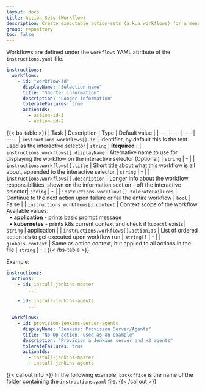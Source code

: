 ```yaml
---
layout: docs
title: Action Sets (Workflow)
description: Create executable action-sets (a.k.a workflows) for a menu command.
group: repository
toc: false
---
```


Workflows are defined under the `workflows` YAML attribute of the `instructions.yaml` file.

```yaml
instructions:
  workflows:
    - id: "workflow-id"
      displayName: "Selection name"
      title: "Shorter information"
      description: "Longer information"
      tolerateFailures: true
      actionIds:
        - action-id-1
        - action-id-2
```

{{< bs-table >}}
| Task | Description | Type | Default value | 
| --- | --- | --- | --- |
| `instructions.workflows[].id` | Identifier, by default this is the text used as the interactive selector | `string` | **Required** |
| `instructions.workflows[].displayName` | Alternative name to use for displaying the workflow on the interactive selector (Optional) | `string` | - |
| `instructions.workflows[].title` | Short title about what this workflow is all about, appended to the interactive selector | `string` | - |
| `instructions.workflows[].description` | Longer info about the workflow responsibilities, shown on the information section - off the interactive selector| `string` | - |
| `instructions.workflows[].tolerateFailures` | Continue to the next action upon failure or fail the entire workflow | `bool` | False |
| `instructions.workflows[].context` | Context scope of the workflow<br>Available values:<br>&nbsp;&nbsp;• **application** - prints basic prompt message<br>&nbsp;&nbsp;• **kubernetes** - prints k8s current context and check if `kubectl` exists| `string` | application |
| `instructions.workflows[].actionIds` | List of ordered action ids to get executed upon workflow run | `string[]` | - |
| `globals.context` | Same as action context, but applied to all actions in the file | `string` | - |
{{< /bs-table >}}

Example:

```yaml
instructions:
  actions:
    - id: install-jenkins-master
        ...

    - id: install-jenkins-agents
        ...

  workflows:
    - id: provision-jenkins-server-agents
      displayName: "Jenkins: Provision Server/Agents"
      title: "No-Op action, used as an example"
      description: "Provision a Jenkins server and x3 agents"
      tolerateFailures: true
      actionIds:
        - install-jenkins-master
        - install-jenkins-agents
```

{{< callout info >}}
In the following example, `backoffice` is the name of the folder containing the `instructions.yaml` file.
{{< /callout >}}

<!-- <div class="col-lg-6">
   <img style="vertical-align: top;" src="/docs/latest/assets/img/provisioner-workflow-selection.svg" width="800" >
</div> -->

